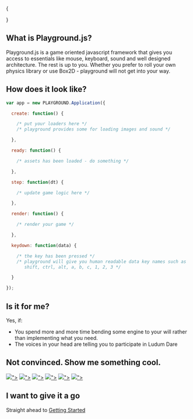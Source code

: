 {

}

## What is Playground.js?

Playground.js is a game oriented javascript framework that gives you access to essentials like mouse, keyboard, sound and well designed architecture. The rest is up to you. Whether you prefer to roll your own physics library or use Box2D - playground will not get into your way.

<?=cms::compose('documents/intro/intro-example.js')?>

## How does it look like?

```javascript
var app = new PLAYGROUND.Application({

  create: function() {

    /* put your loaders here */
    /* playground provides some for loading images and sound */

  },

  ready: function() {

    /* assets has been loaded - do something */

  },

  step: function(dt) {

    /* update game logic here */

  },

  render: function() {

    /* render your game */

  },

  keydown: function(data) {

    /* the key has been pressed */
    /* playground will give you human readable data key names such as
       shift, ctrl, alt, a, b, c, 1, 2, 3 */

  }

});
```

## Is it for me? 

Yes, if:

* You spend more and more time bending some engine to your will rather than implementing what you need.
* The voices in your head are telling you to participate in Ludum Dare

## Not convinced. Show me something cool.

<div class="showcase">
  <a href="http://playgroundjs.com/demos/space/"><img src="<?=cms::url("files/thumbs/space.png")?>"></a>
  <a href="http://store.steampowered.com/app/329320/"><img src="<?=cms::url("files/thumbs/qbqbqb.png")?>"></a>
  <a href="http://feiss.be/ld31/"><img src="<?=cms::url("files/thumbs/orion.png")?>"></a>
  <a href="http://rezoner.net/labs/limbs/"><img src="<?=cms::url("files/thumbs/limbs.png")?>"></a>
  <a href="http://hotlinetrail.rezoner.net/"><img src="<?=cms::url("files/thumbs/hotlinetrail.png")?>"></a>
  <a href="http://rezoner.net/labs/3d/a4/"><img src="<?=cms::url("files/thumbs/boats.png")?>"></a>
</div>

## I want to give it a go

Straight ahead to [Getting Started](<?=cms::url("intro/getting-started")?>)

